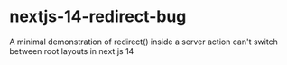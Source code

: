 # nextjs-14-redirect-bug
A minimal demonstration of redirect() inside a server action can't switch between root layouts in next.js 14
